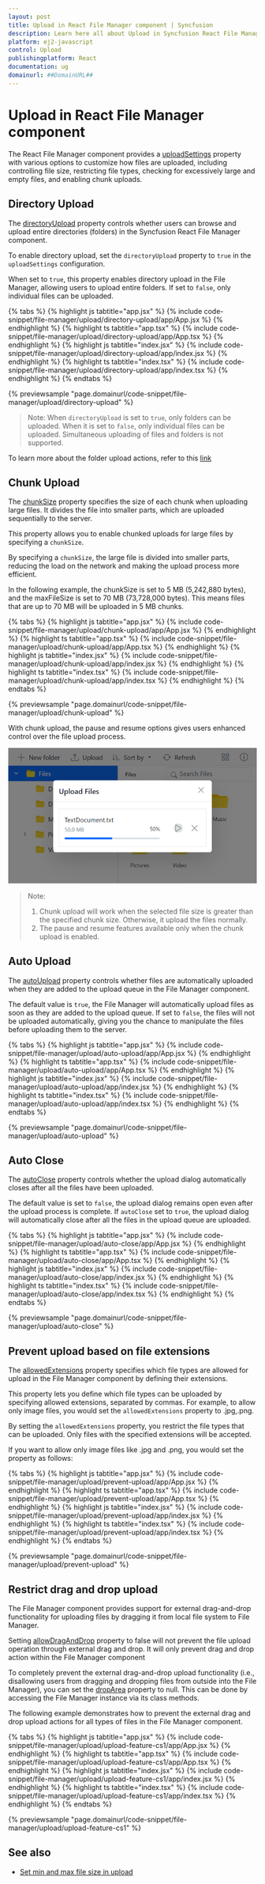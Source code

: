 ```yaml
---
layout: post
title: Upload in React File Manager component | Syncfusion
description: Learn here all about Upload in Syncfusion React File Manager component of Syncfusion Essential JS 2 and more.
platform: ej2-javascript
control: Upload 
publishingplatform: React
documentation: ug
domainurl: ##DomainURL##
---
```


# Upload in React File Manager component

The React File Manager component provides a [uploadSettings](https://ej2.syncfusion.com/react/documentation/api/file-manager/#uploadsettings) property with various options to customize how files are uploaded, including controlling file size, restricting file types, checking for excessively large and empty files, and enabling chunk uploads.

## Directory Upload

The [directoryUpload](https://ej2.syncfusion.com/react/documentation/api/file-manager/uploadSettingsModel/#directoryupload) property controls whether users can browse and upload entire directories (folders) in the Syncfusion React File Manager component. 

To enable directory upload, set the `directoryUpload` property to `true` in the `uploadSettings` configuration.

When set to `true`, this property enables directory upload in the File Manager, allowing users to upload entire folders. If set to `false`, only individual files can be uploaded. 

{% tabs %}
{% highlight js tabtitle="app.jsx" %}
{% include code-snippet/file-manager/upload/directory-upload/app/App.jsx %}
{% endhighlight %}
{% highlight ts tabtitle="app.tsx" %}
{% include code-snippet/file-manager/upload/directory-upload/app/App.tsx %}
{% endhighlight %}
{% highlight js tabtitle="index.jsx" %}
{% include code-snippet/file-manager/upload/directory-upload/app/index.jsx %}
{% endhighlight %}
{% highlight ts tabtitle="index.tsx" %}
{% include code-snippet/file-manager/upload/directory-upload/app/index.tsx %}
{% endhighlight %}
{% endtabs %}

{% previewsample "page.domainurl/code-snippet/file-manager/upload/directory-upload" %}

>Note: When `directoryUpload` is set to `true`, only folders can be uploaded. When it is set to `false`, only individual files can be uploaded. Simultaneous uploading of files and folders is not supported.

To learn more about the folder upload actions, refer to this [link](https://ej2.syncfusion.com/react/documentation/file-manager/file-operations#folder-upload-support)

## Chunk Upload

The [chunkSize](https://ej2.syncfusion.com/react/documentation/api/file-manager/uploadSettingsModel/#chunksize) property specifies the size of each chunk when uploading large files. It divides the file into smaller parts, which are uploaded sequentially to the server.

This property allows you to enable chunked uploads for large files by specifying a `chunkSize`.

By specifying a `chunkSize`, the large file is divided into smaller parts, reducing the load on the network and making the upload process more efficient.

In the following example, the chunkSize is set to 5 MB (5,242,880 bytes), and the maxFileSize is set to 70 MB (73,728,000 bytes). This means files that are up to 70 MB will be uploaded in 5 MB chunks.

{% tabs %}
{% highlight js tabtitle="app.jsx" %}
{% include code-snippet/file-manager/upload/chunk-upload/app/App.jsx %}
{% endhighlight %}
{% highlight ts tabtitle="app.tsx" %}
{% include code-snippet/file-manager/upload/chunk-upload/app/App.tsx %}
{% endhighlight %}
{% highlight js tabtitle="index.jsx" %}
{% include code-snippet/file-manager/upload/chunk-upload/app/index.jsx %}
{% endhighlight %}
{% highlight ts tabtitle="index.tsx" %}
{% include code-snippet/file-manager/upload/chunk-upload/app/index.tsx %}
{% endhighlight %}
{% endtabs %}

{% previewsample "page.domainurl/code-snippet/file-manager/upload/chunk-upload" %}

With chunk upload, the pause and resume options gives users enhanced control over the file upload process.

![React File Manager with chunkUpload](./images/filemanager-chunkupload.png "File Manager chunkUpload")

>Note: 
>1. Chunk upload will work when the selected file size is greater than the specified chunk size. Otherwise, it upload the files normally. 
>2. The pause and resume features available only when the chunk upload is enabled.

## Auto Upload

The [autoUpload](https://ej2.syncfusion.com/react/documentation/api/file-manager/uploadSettingsModel/#autoupload) property controls whether files are automatically uploaded when they are added to the upload queue in the File Manager component.

The default value is `true`, the File Manager will automatically upload files as soon as they are added to the upload queue. If set to `false`, the files will not be uploaded automatically, giving you the chance to manipulate the files before uploading them to the server.

{% tabs %}
{% highlight js tabtitle="app.jsx" %}
{% include code-snippet/file-manager/upload/auto-upload/app/App.jsx %}
{% endhighlight %}
{% highlight ts tabtitle="app.tsx" %}
{% include code-snippet/file-manager/upload/auto-upload/app/App.tsx %}
{% endhighlight %}
{% highlight js tabtitle="index.jsx" %}
{% include code-snippet/file-manager/upload/auto-upload/app/index.jsx %}
{% endhighlight %}
{% highlight ts tabtitle="index.tsx" %}
{% include code-snippet/file-manager/upload/auto-upload/app/index.tsx %}
{% endhighlight %}
{% endtabs %}

{% previewsample "page.domainurl/code-snippet/file-manager/upload/auto-upload" %}

## Auto Close

The [autoClose](https://ej2.syncfusion.com/react/documentation/api/file-manager/uploadSettingsModel/#autoclose) property controls whether the upload dialog automatically closes after all the files have been uploaded.

The default value is set to `false`, the upload dialog remains open even after the upload process is complete. If `autoClose` set to `true`, the upload dialog will automatically close after all the files in the upload queue are uploaded.


{% tabs %}
{% highlight js tabtitle="app.jsx" %}
{% include code-snippet/file-manager/upload/auto-close/app/App.jsx %}
{% endhighlight %}
{% highlight ts tabtitle="app.tsx" %}
{% include code-snippet/file-manager/upload/auto-close/app/App.tsx %}
{% endhighlight %}
{% highlight js tabtitle="index.jsx" %}
{% include code-snippet/file-manager/upload/auto-close/app/index.jsx %}
{% endhighlight %}
{% highlight ts tabtitle="index.tsx" %}
{% include code-snippet/file-manager/upload/auto-close/app/index.tsx %}
{% endhighlight %}
{% endtabs %}

{% previewsample "page.domainurl/code-snippet/file-manager/upload/auto-close" %}

## Prevent upload based on file extensions

The [allowedExtensions](https://ej2.syncfusion.com/react/documentation/api/file-manager/uploadSettingsModel/#allowedextensions) property specifies which file types are allowed for upload in the File Manager component by defining their extensions.

This property lets you define which file types can be uploaded by specifying allowed extensions, separated by commas. For example, to allow only image files, you would set the `allowedExtensions` property to .jpg,.png.

By setting the `allowedExtensions` property, you restrict the file types that can be uploaded. Only files with the specified extensions will be accepted.

If you want to allow only image files like .jpg and .png, you would set the property as follows:


{% tabs %}
{% highlight js tabtitle="app.jsx" %}
{% include code-snippet/file-manager/upload/prevent-upload/app/App.jsx %}
{% endhighlight %}
{% highlight ts tabtitle="app.tsx" %}
{% include code-snippet/file-manager/upload/prevent-upload/app/App.tsx %}
{% endhighlight %}
{% highlight js tabtitle="index.jsx" %}
{% include code-snippet/file-manager/upload/prevent-upload/app/index.jsx %}
{% endhighlight %}
{% highlight ts tabtitle="index.tsx" %}
{% include code-snippet/file-manager/upload/prevent-upload/app/index.tsx %}
{% endhighlight %}
{% endtabs %}

{% previewsample "page.domainurl/code-snippet/file-manager/upload/prevent-upload" %}

## Restrict drag and drop upload

The File Manager component provides support for external drag-and-drop functionality for uploading files by dragging it from local file system to File Manager.

Setting [allowDragAndDrop](https://ej2.syncfusion.com/react/angular/documentation/api/file-manager#allowdraganddrop) property to false will not prevent the file upload operation through external drag and drop. It will only prevent drag and drop action within the File Manager component

To completely prevent the external drag-and-drop upload functionality (i.e., disallowing users from dragging and dropping files from outside into the File Manager), you can set the [dropArea](https://ej2.syncfusion.com/react/documentation/api/uploader#droparea) property to null. This can be done by accessing the File Manager instance via its class methods.

The following example demonstrates how to prevent the external drag and drop upload actions for all types of files in the File Manager component.

{% tabs %}
{% highlight js tabtitle="app.jsx" %}
{% include code-snippet/file-manager/upload/upload-feature-cs1/app/App.jsx %}
{% endhighlight %}
{% highlight ts tabtitle="app.tsx" %}
{% include code-snippet/file-manager/upload/upload-feature-cs1/app/App.tsx %}
{% endhighlight %}
{% highlight js tabtitle="index.jsx" %}
{% include code-snippet/file-manager/upload/upload-feature-cs1/app/index.jsx %}
{% endhighlight %}
{% highlight ts tabtitle="index.tsx" %}
{% include code-snippet/file-manager/upload/upload-feature-cs1/app/index.tsx %}
{% endhighlight %}
{% endtabs %}

{% previewsample "page.domainurl/code-snippet/file-manager/upload/upload-feature-cs1" %}


## See also

* [Set min and max file size in upload](https://ej2.syncfusion.com/react/documentation/file-manager/customization#upload-customization)